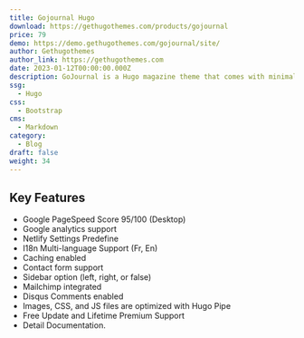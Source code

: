 ```yaml
---
title: Gojournal Hugo
download: https://gethugothemes.com/products/gojournal
price: 79
demo: https://demo.gethugothemes.com/gojournal/site/
author: Gethugothemes
author_link: https://gethugothemes.com
date: 2023-01-12T00:00:00.000Z
description: GoJournal is a Hugo magazine theme that comes with minimal design. The readability of this theme was improved significantly with a simple but effective site structure.
ssg:
  - Hugo
css:
  - Bootstrap
cms:
  - Markdown
category:
  - Blog
draft: false
weight: 34
---
```


## Key Features

- Google PageSpeed Score 95/100 (Desktop)
- Google analytics support
- Netlify Settings Predefine
- I18n Multi-language Support (Fr, En)
- Caching enabled
- Contact form support
- Sidebar option (left, right, or false)
- Mailchimp integrated
- Disqus Comments enabled
- Images, CSS, and JS files are optimized with Hugo Pipe
- Free Update and Lifetime Premium Support
- Detail Documentation.
